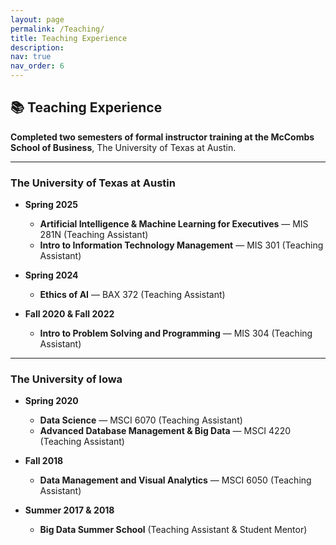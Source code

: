 ```yaml
---
layout: page
permalink: /Teaching/
title: Teaching Experience
description: 
nav: true
nav_order: 6
---
```


## 📚 Teaching Experience

**Completed two semesters of formal instructor training at the McCombs School of Business**, The University of Texas at Austin.

---

### The University of Texas at Austin

- **Spring 2025**
  - **Artificial Intelligence & Machine Learning for Executives** — MIS 281N (Teaching Assistant)
  - **Intro to Information Technology Management** — MIS 301 (Teaching Assistant)

- **Spring 2024**
  - **Ethics of AI** — BAX 372 (Teaching Assistant)

- **Fall 2020 & Fall 2022**
  - **Intro to Problem Solving and Programming** — MIS 304 (Teaching Assistant)

---

### The University of Iowa

- **Spring 2020**
  - **Data Science** — MSCI 6070 (Teaching Assistant)
  - **Advanced Database Management & Big Data** — MSCI 4220 (Teaching Assistant)

- **Fall 2018**
  - **Data Management and Visual Analytics** — MSCI 6050 (Teaching Assistant)

- **Summer 2017 & 2018**
  - **Big Data Summer School** (Teaching Assistant & Student Mentor)
